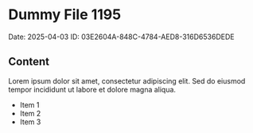# Dummy File 1195

Date: 2025-04-03
ID: 03E2604A-848C-4784-AED8-316D6536DEDE

## Content

Lorem ipsum dolor sit amet, consectetur adipiscing elit.
Sed do eiusmod tempor incididunt ut labore et dolore magna aliqua.

* Item 1
* Item 2
* Item 3

